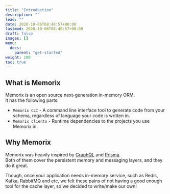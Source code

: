 ```yaml
---
title: "Introduction"
description: ""
lead: ""
date: 2020-10-06T08:48:57+00:00
lastmod: 2020-10-06T08:48:57+00:00
draft: false
images: []
menu:
  docs:
    parent: "get-started"
weight: 100
toc: true
---
```


## What is Memorix

Memorix is an open source next-generation in-memory ORM.  
It has the following parts:

- `Memorix CLI` - A command line interface tool to generate code from your schema, regardless of language your code is written in.
- `Memorix clients` - Runtime dependencies to the projects you use Memorix in.

## Why Memorix

Memorix was heavily inspired by [GraphQL](https://graphql.org/) and [Prisma](https://www.prisma.io/).  
Both of them cover the persistent memory and messaging layers, and they do it great.

Though, once your application needs in-memory service, such as Redis, Kafka, RabbitMQ and etc, we felt these pains of not having a good enough tool for the cache layer, so we decided to write/make our own!
